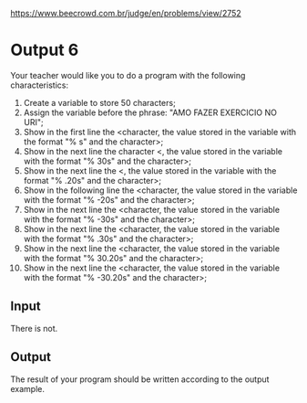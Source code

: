https://www.beecrowd.com.br/judge/en/problems/view/2752

# Output 6

Your teacher would like you to do a program with the following
characteristics:

1. Create a variable to store 50 characters;
2. Assign the variable before the phrase: "AMO FAZER EXERCICIO NO URI";
3. Show in the first line the <character, the value stored in the variable
   with the format "% s" and the character>;
1. Show in the next line the character <, the value stored in the variable
   with the format "% 30s" and the character>;
1. Show in the next line the <, the value stored in the variable with the
   format "% .20s" and the character>;
1. Show in the following line the <character, the value stored in the variable
   with the format "% -20s" and the character>;
1. Show in the next line the <character, the value stored in the variable with
   the format "% -30s" and the character>;
1. Show in the next line the <character, the value stored in the variable with
   the format "% .30s" and the character>;
1. Show in the next line the <character, the value stored in the variable with
   the format "% 30.20s" and the character>;
1. Show in the next line the <character, the value stored in the variable with
   the format "% -30.20s" and the character>;

## Input

There is not.

## Output

The result of your program should be written according to the output example.
